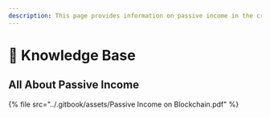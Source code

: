 ```yaml
---
description: This page provides information on passive income in the cryptocurrency space.
---
```


# 🧠 Knowledge Base

## All About Passive Income

{% file src="../.gitbook/assets/Passive Income on Blockchain.pdf" %}

